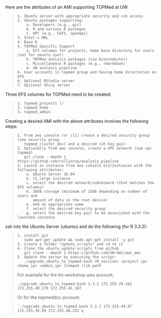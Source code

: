 Here are the attributes of an AMI supporting TOPMed at UW:

>     1. Ubuntu server with appropriate security and ssh access
>     2. Ubuntu packages supporting:
>         a. Developers (e.g., gcc)
>         b. R and various R packages
>         c. HPC (e.g., hdf5, openmpi)
>     3. Intel's MKL
>     4. Base R
>     5. TOPMed Specific Support
>         a. EFS volumes for projects, home base directory for users (not for ubuntu user)
>         b. TOPMed analysis packages (via bioconductor)
>         c. Miscellaneous R packages (e.g., rmarkdown)
>         d. UW analysis_pipeline
>     6. User accounts in topmed group and having home directories on EFS
>     6. Optional RStudio server
>     7. Optional Shiny server

Three EFS volumes for TOPMed need to be created:

>     1. topmed_projects ()
>     2. topmed_home
>     3. topmed_admin

Creating a desired AMI with the above attributes involves the following steps:

>     1. From aws console (or cli) create a desired security group (see security group
>        topmed_cluster_dev) and a desired ssh key pair
>     2. Optionally from aws console, create a VPC network (see vpc topmed)
>        git clone --depth 1 https://github.com/rollinroy/analysis_pipeline
>     3. Launch an instance from aws console ec2/instances with the following attributes:
>         a. Ubuntu Server 16.04
>         b. t2.large instance
>         c. select the desired network/subnetwork (that matches the EFS volumes)
>         d. 30GB storage (minimum of 15GB depending on number of users and
>            amount of data on the root device)
>         e. Add an appropriate name
>         f. select the desired security group
>         g. select the desired key pair to be associated with the launched instance

ssh into the Ubuntu Server (ubuntu) and do the following (for R 3.3.2):

>     1. install git
>        sudo apt-get update && sudo apt-get install -y git
>     3. Create a folder "update_scripts" and cd to it
>     4. Clone the ubuntu update scripts from github
>        git clone --depth 1 https://github.com/UW-GAC/aws_ami
>     5. Update the server by executing the script:
>        ./upgrade_ubuntu_to_topmed.bash <R_version> <project ip> <home_ip> <admin_ip> [tomped rlib path
>  For example for the tm-workshop aws account,

>    `./upgrade_ubuntu_to_topmed.bash 3.3.2 172.255.39.161 172.255.40.179 172.255.41.187`

>  Or for the topmeddcc account:

>     `./upgrade_ubuntu_to_topmed.bash 3.3.2 172.255.44.97      172.255.36.89 172.255.40.251`q
